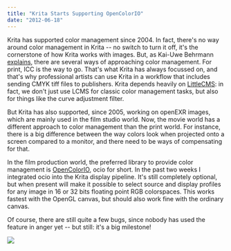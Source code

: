 ```yaml
---
title: "Krita Starts Supporting OpenColorIO"
date: "2012-06-18"
---
```


Krita has supported color management since 2004. In fact, there's no way around color management in Krita -- no switch to turn it off, it's the cornerstone of how Krita works with images. But, as Kai-Uwe Behrmann [explains](http://www.oyranos.org/2012/06/movie-luts-inside-icc-profiles/), there are several ways of approaching color management. For print, ICC is the way to go. That's what Krita has always focussed on, and that's why professional artists can use Krita in a workflow that includes sending CMYK tiff files to publishers. Krita depends heavily on [LittleCMS](http://www.littlecms.com): in fact, we don't just use LCMS for classic color management tasks, but also for things like the curve adjustment filter.

But Krita has also supported, since 2005, working on openEXR images, which are mainly used in the film studio world. Now, the movie world has a different approach to color management than the print world. For instance, there is a big difference between the way colors look when projected onto a screen compared to a monitor, and there need to be ways of compensating for that.

In the film production world, the preferred library to provide color management is [OpenColorIO](http://www.opencolorio.org), ocio for short. In the past two weeks I integrated ocio into the Krita display pipeline. It's still completely optional, but when present will make it possible to select source and display profiles for any image in 16 or 32 bits floating point RGB colorspaces. This works fastest with the OpenGL canvas, but should also work fine with the ordinary canvas.

Of course, there are still quite a few bugs, since nobody has used the feature in anger yet -- but still: it's a big milestone!

![](../images/krita_opencolor_io.jpg)
